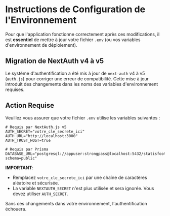 # Instructions de Configuration de l'Environnement

Pour que l'application fonctionne correctement après ces modifications, il est **essentiel** de mettre à jour votre fichier `.env` (ou vos variables d'environnement de déploiement).

## Migration de NextAuth v4 à v5

Le système d'authentification a été mis à jour de `next-auth` v4 à v5 (`auth.js`) pour corriger une erreur de compatibilité. Cette mise à jour introduit des changements dans les noms des variables d'environnement requises.

## Action Requise

Veuillez vous assurer que votre fichier `.env` utilise les variables suivantes :

```dotenv
# Requis par NextAuth.js v5
AUTH_SECRET="votre_cle_secrete_ici"
AUTH_URL="http://localhost:3000"
AUTH_TRUST_HOST=true

# Requis par Prisma
DATABASE_URL="postgresql://appuser:strongpass@localhost:5432/statisfoot?schema=public"
```

**IMPORTANT**:
- Remplacez `votre_cle_secrete_ici` par une chaîne de caractères aléatoire et sécurisée.
- La variable `NEXTAUTH_SECRET` n'est plus utilisée et sera ignorée. Vous devez utiliser `AUTH_SECRET`.

Sans ces changements dans votre environnement, l'authentification échouera.
